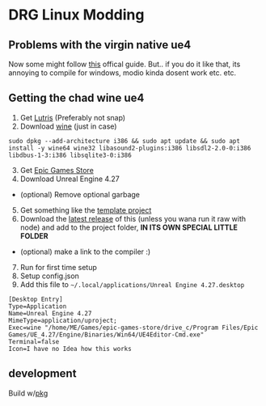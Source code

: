 # DRG Linux Modding

## Problems with the virgin native ue4

Now some might follow [this](https://docs.unrealengine.com/4.27/en-US/SharingAndReleasing/Linux/BeginnerLinuxDeveloper/SettingUpAnUnrealWorkflow/) offical guide. But.. if you do it like that, its annoying to compile for windows, modio kinda dosent work etc. etc.

## Getting the chad wine ue4

1. Get [Lutris](https://lutris.net) (Preferably not snap)
2. Download [wine](https://github.com/lutris/docs/blob/master/WineDependencies.md) (just in case)

```sudo dpkg --add-architecture i386 && sudo apt update && sudo apt install -y wine64 wine32 libasound2-plugins:i386 libsdl2-2.0-0:i386 libdbus-1-3:i386 libsqlite3-0:i386```

3. Get [Epic Games Store](https://lutris.net/games/epic-games-store/)
4. Download Unreal Engine 4.27
- (optional) Remove optional garbage
5. Get something like the [template project](https://github.com/DRG-Modding/FSD-Template)
6. Download the [latest release](https://github.com/MrCreaper/drg-linux-modding/releases) of this (unless you wana run it raw with node) and add to the project folder, **IN ITS OWN SPECIAL LITTLE FOLDER**
- (optional) make a link to the compiler :)
7. Run for first time setup
8. Setup config.json
9. Add this file to `~/.local/applications/Unreal Engine 4.27.desktop`
```
[Desktop Entry]
Type=Application
Name=Unreal Engine 4.27
MimeType=application/uproject;
Exec=wine "/home/ME/Games/epic-games-store/drive_c/Program Files/Epic Games/UE_4.27/Engine/Binaries/Win64/UE4Editor-Cmd.exe"
Terminal=false
Icon=I have no Idea how this works
```

## development

Build w/[pkg](https://www.npmjs.com/package/pkg)